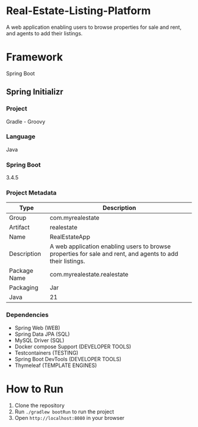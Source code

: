 # Real-Estate-Listing-Platform
A web application enabling users to browse properties for sale and rent, and agents to add their listings.

# Framework
Spring Boot

## Spring Initializr
### Project 
Gradle - Groovy

### Language
Java

### Spring Boot
3.4.5

### Project Metadata
| Type | Description |
| --- | --- |
| Group | com.myrealestate |
| Artifact | realestate |
| Name | RealEstateApp |
| Description | A web application enabling users to browse properties for sale and rent, and agents to add their listings. |
| Package Name | com.myrealestate.realestate |
| Packaging | Jar |
| Java | 21 |

### Dependencies
- Spring Web (WEB)
- Spring Data JPA (SQL)
- MySQL Driver (SQL)
- Docker compose Support (DEVELOPER TOOLS)
- Testcontainers (TESTING)
- Spring Boot DevTools (DEVELOPER TOOLS)
- Thymeleaf (TEMPLATE ENGINES)

# How to Run
1. Clone the repository
2. Run `./gradlew bootRun` to run the project
3. Open `http://localhost:8080` in your browser

